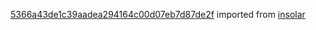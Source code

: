 [5366a43de1c39aadea294164c00d07eb7d87de2f](https://github.com/insolar/insolar/commit/5366a43de1c39aadea294164c00d07eb7d87de2f) imported from [insolar](https://github.com/insolar/insolar)
